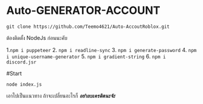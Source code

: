 # Auto-GENERATOR-ACCOUNT

```git clone https://github.com/Teemo4621/Auto-AccoutRoblox.git```

ต้องติดตั้ง NodeJs ก่อนนะคับ

 1.```npm i puppeteer```
 2. ```npm i readline-sync```
 3. ```npm i generate-password```
 4. ```npm i unique-username-generator```
 5. ```npm i gradient-string```
 6.  ```npm i discord.jsr```

#Start

 ```node index.js```

เอาไปเป็นเเนวทาง ถ้าจะเปลี่ยนอะไรก็ ***อย่่าลบเครดิตนะจ้ะ***
